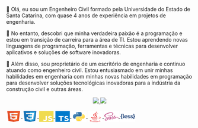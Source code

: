 👋 Olá, eu sou um Engenheiro Civil formado pela Universidade do Estado de Santa Catarina, com quase 4 anos de experiência em projetos de engenharia.

👀 No entanto, descobri que minha verdadeira paixão é a programação e estou em transição de carreira para a área de TI. Estou aprendendo novas linguagens de programação, ferramentas e técnicas para desenvolver aplicativos e soluções de software inovadoras.

🌱 Além disso, sou proprietário de um escritório de engenharia e continuo atuando como engenheiro civil. Estou entusiasmado em unir minhas habilidades em engenharia com minhas novas habilidades em programação para desenvolver soluções tecnológicas inovadoras para a indústria da construção civil e outras áreas.

<div align="center">
  <a href="https://github.com/aweinfurter">
  <img height="180em" src="https://github-readme-stats.vercel.app/api?username=aweinfurter&show_icons=true&theme=dracula&include_all_commits=true&count_private=true"/>
  <img height="180em" src="https://github-readme-stats.vercel.app/api/top-langs/?username=aweinfurter&layout=compact&langs_count=7&theme=dracula"/>
</div>
<div style="display: inline_block"><br>
  <img align="center" alt="HTML5" height="30" width="40" src="https://raw.githubusercontent.com/devicons/devicon/master/icons/html5/html5-original.svg">
  <img align="center" alt="CSS3" height="30" width="40" src="https://raw.githubusercontent.com/devicons/devicon/master/icons/css3/css3-original.svg">
  <img align="center" alt="JavaScript" height="30" width="40" src="https://raw.githubusercontent.com/devicons/devicon/master/icons/javascript/javascript-plain.svg">
  <img align="center" alt="JavaScript" height="30" width="40" src="https://raw.githubusercontent.com/devicons/devicon/master/icons/typescript/typescript-plain.svg">
  <img align="center" alt="Python" height="30" width="40" src="https://raw.githubusercontent.com/devicons/devicon/master/icons/python/python-original.svg">
  <img align="center" alt="JavaScript" height="30" width="40" src="https://raw.githubusercontent.com/devicons/devicon/master/icons/java/java-plain.svg">
  <img align="center" alt="Sass" height="30" width="40" src="https://raw.githubusercontent.com/devicons/devicon/master/icons/sass/sass-original.svg">
  <img align="center" alt="Less" height="30" width="40" src="https://raw.githubusercontent.com/devicons/devicon/master/icons/less/less-plain-wordmark.svg">
</div>

<!--
**aweinfurter/aweinfurter** is a ✨ _special_ ✨ repository because its `README.md` (this file) appears on your GitHub profile.

Here are some ideas to get you started:

- 🔭 I’m currently working on ...
- 🌱 I’m currently learning ...
- 👯 I’m looking to collaborate on ...
- 🤔 I’m looking for help with ...
- 💬 Ask me about ...
- 📫 How to reach me: ...
- 😄 Pronouns: ...
- ⚡ Fun fact: ...
-->
